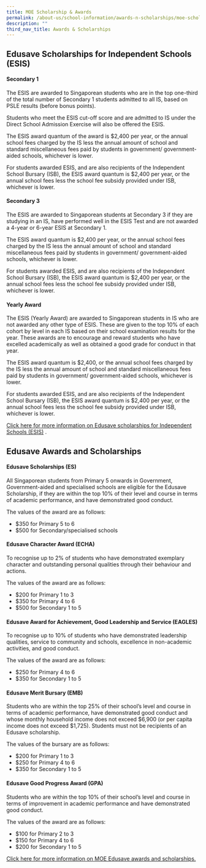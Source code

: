 ```yaml
---
title: MOE Scholarship & Awards
permalink: /about-us/school-information/awards-n-scholarships/moe-scholarships-n-awards/
description: ""
third_nav_title: Awards & Scholarships
---
```




## Edusave Scholarships for Independent Schools (ESIS)


#### Secondary 1

The ESIS are awarded to Singaporean students who are in the top one-third of the total number of Secondary 1 students admitted to all IS, based on PSLE results (before bonus points).

Students who meet the ESIS cut-off score and are admitted to IS under the Direct School Admission Exercise will also be offered the ESIS.

The ESIS award quantum of the award is $2,400 per year, or the annual school fees charged by the IS less the annual amount of school and standard miscellaneous fees paid by students in government/ government-aided schools, whichever is lower.

For students awarded ESIS, and are also recipients of the Independent School Bursary (ISB), the ESIS award quantum is $2,400 per year, or the annual school fees less the school fee subsidy provided under ISB, whichever is lower.

  

#### Secondary 3

The ESIS are awarded to Singaporean students at Secondary 3 if they are studying in an IS, have performed well in the ESIS Test and are not awarded a 4-year or 6-year ESIS at Secondary 1.

The ESIS award quantum is $2,400 per year, or the annual school fees charged by the IS less the annual amount of school and standard miscellaneous fees paid by students in government/ government-aided schools, whichever is lower.

For students awarded ESIS, and are also recipients of the Independent School Bursary (ISB), the ESIS award quantum is $2,400 per year, or the annual school fees less the school fee subsidy provided under ISB, whichever is lower.

  

#### Yearly Award

The ESIS (Yearly Award) are awarded to Singaporean students in IS who are not awarded any other type of ESIS. These are given to the top 10% of each cohort by level in each IS based on their school examination results for the year. These awards are to encourage and reward students who have excelled academically as well as obtained a good grade for conduct in that year.

The ESIS award quantum is $2,400, or the annual school fees charged by the IS less the annual amount of school and standard miscellaneous fees paid by students in government/ government-aided schools, whichever is lower.

For students awarded ESIS, and are also recipients of the Independent School Bursary (ISB), the ESIS award quantum is $2,400 per year, or the annual school fees less the school fee subsidy provided under ISB, whichever is lower.

[Click here for more information on Edusave scholarships for Independent Schools (ESIS)](https://www.moe.gov.sg/financial-matters/awards-scholarships/edusave-scholarships-independent) .  

## Edusave Awards and Scholarships

  

#### Edusave Scholarships (ES) 

All Singaporean students from Primary 5 onwards in Government, Government-aided and specialised schools are eligible for the Edusave Scholarship, if they are within the top 10% of their level and course in terms of academic performance, and have demonstrated good conduct. 

The values of the award are as follows:

*   $350 for Primary 5 to 6
*   $500 for Secondary/specialised schools

#### Edusave Character Award (ECHA) 

To recognise up to 2% of students who have demonstrated exemplary character and outstanding personal qualities through their behaviour and actions.

The values of the award are as follows:

*   $200 for Primary 1 to 3
*   $350 for Primary 4 to 6
*   $500 for Secondary 1 to 5

#### Edusave Award for Achievement, Good Leadership and Service (EAGLES)

To recognise up to 10% of students who have demonstrated leadership qualities, service to community and schools, excellence in non-academic activities, and good conduct.

The values of the award are as follows:

*   $250 for Primary 4 to 6
*   $350 for Secondary 1 to 5

#### Edusave Merit Bursary (EMB)

Students who are within the top 25% of their school’s level and course in terms of academic performance, have demonstrated good conduct and whose monthly household income does not exceed $6,900 (or per capita income does not exceed $1,725). Students must not be recipients of an Edusave scholarship.

The values of the bursary are as follows:

*   $200 for Primary 1 to 3
*   $250 for Primary 4 to 6
*   $350 for Secondary 1 to 5

#### Edusave Good Progress Award (GPA)

Students who are within the top 10% of their school’s level and course in terms of improvement in academic performance and have demonstrated good conduct.

The values of the award are as follows:

*   $100 for Primary 2 to 3
*   $150 for Primary 4 to 6
*   $200 for Secondary 1 to 5


[Click here for more information on MOE Edusave awards and scholarships.](https://www.moe.gov.sg/financial-matters/awards-scholarships/edusave-awards)